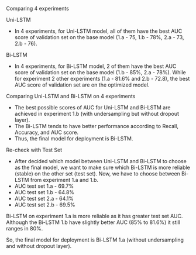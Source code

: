 Comparing 4 experiments

Uni-LSTM
- In 4 experiments, for Uni-LSTM model, all of them have the best AUC score of validation set on the base model (1.a - 75, 1.b - 78%, 2.a - 73, 2.b - 76).

Bi-LSTM
- In 4 experiments, for Bi-LSTM model, 2 of them have the best AUC score of validation set on the base model (1.b - 85%, 2.a - 78%). While for experiment 2 other experiments (1.a - 81.6% and 2.b - 72.8), the best AUC score of validation set are on the optimized model.

Comparing Uni-LSTM and Bi-LSTM on 4 experiments
- The best possible scores of AUC for Uni-LSTM and Bi-LSTM are achieved in experiment 1.b (with undersampling but without dropout layer).
- The Bi-LSTM tends to have better performance according to Recall, Accuracy, and AUC score.
- Thus, the final model for deployment is Bi-LSTM.

Re-check with Test Set
- After decided which model between Uni-LSTM and Bi-LSTM to choose as the final model, we want to make sure which Bi-LSTM is more reliable (stable) on the other set (test set). Now, we have to choose between Bi-LSTM from experiment 1.a and 1.b.
- AUC test set 1.a - 69.7%
- AUC test set 1.b - 64.8%
- AUC test set 2.a - 64.1%
- AUC test set 2.b - 69.5%

Bi-LSTM on experiment 1.a is more reliable as it has greater test set AUC. Although the Bi-LSTM 1.b have slightly better AUC (85% to 81.6%) it still ranges in 80%.

So, the final model for deployment is Bi-LSTM 1.a (without undersampling and without dropout layer).